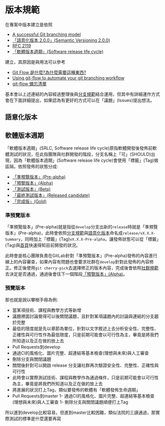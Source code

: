 # 版本規範
在專案中版本建立是依照

- [A successful Git branching model](https://nvie.com/posts/a-successful-git-branching-model/)
- [「語意化版本 2.0.0」(Semantic Versioning 2.0.0)](https://semver.org/lang/zh-TW/#%E8%AA%9E%E6%84%8F%E5%8C%96%E7%89%88%E6%9C%AC-200)
- [RFC 2119](https://www.ietf.org/rfc/rfc2119.txt)
- [「軟體版本週期」(Software release life cycle)](https://zh.wikipedia.org/zh-tw/%E8%BB%9F%E4%BB%B6%E7%89%88%E6%9C%AC%E9%80%B1%E6%9C%9F)

建立，其原因是與用法可以參考
- [Git Flow 是什麼?為什麼需要這種東西?](https://gitbook.tw/chapters/gitflow/why-need-git-flow.html)
- [Using git-flow to automate your git branching workflow](https://jeffkreeftmeijer.com/git-flow/)
- [git-flow 備忘清單](https://danielkummer.github.io/git-flow-cheatsheet/index.zh_TW.html)

基本會以上述連結的內容經過整理後與[分支規範](./分支規範.md)結合運用，但其中有詳細運作方式會在下面詳細提出，如果認為有更好的方式可以在「議題」(Issues)提出想法。  
## 語意化版本

## 軟體版本週期
「軟體版本週期」(SRLC, Software release life cycle)原指軟體開發後發佈前軟體測試的狀況，在此指團隊與社群開發的階段，分支名稱上「可」(SHOULD)出現，因為「軟體版本週期」(Software release life cycle)會使用「標籤」(Tag)做區隔，依照發佈的狀態分成:
- [「準預覽版本」(Pre-alpha)](#準預覽版本)
- [「預覽版本」(Alpha)](#預覽版本)
- [「測試版本」(Beta)](#測試版本)
- [「最終測試版本」(Released candidate)](#最終測試版本)
- [「完成版」(Gold)](#完成版)

### 準預覽版本
「準預覽版本」(Pre-alpha)就是指從`develop`分支出新的`release`時就是「準預覽版本」(Pre-alpha)，此時會依照[分支規範](./分支規範.md)與[語意化版本](#語意化版本)命名成`release/vX.X.X-Summary`，同時加上「標籤」(Tag)`vX.X.X-Pre-alpha`，讓發佈狀態可以從「標籤」(Tag)與[首頁](../README.md)快速得知目前開發的狀況。

此時會是核心團隊負責在GitLab針對「準預覽版本」(Pre-alpha)發佈的內容進行線上的內容審查，如果內容有問題也會要求社群在`develop`針對此發佈的內容修正。修正後使用`git cherry-pick`去選擇修正的版本內容，完成後會依照[社群規範](./社群規範.md)去決定是否通過，通過後會往下一個階段[「預覽版本」(Alpha)](#預覽版本)。

### 預覽版本

那也就是說以攀樹手冊為例:
- 當某項技術、課程與教學方式等新增
- 議題裡面討論覺得可以後關閉議題，且針對某項議題內的討論與連結的分支趨於完整
- 最低的限度就是先以章節為單位，針對以文字敘述上去分析安全性、完整性、正確性與可行性作為最低限度，只是前期可能會以可行性為主，畢竟是將我們所知道以及正在做的放上去
- Pull Requests到develop
- 通過CI的風格化、圖片完整、超連結等基本檢查(理想與未來)與人工審查
- 刪除分支與關閉議題
- 關閉後針對可以開啟 release 分支讓社群再次驗證安全性、完整性、正確性與可行性
- 此時會以實際測試技術、課程與教學作為通過條件，只是前期可能會以可行性為主，畢竟是將我們所知道以及正在做的放上去
- 將進展的狀況打上Tag，類似要發佈的軟體有「軟體發佈生命週期」
- Pull Requests到master
1- 通過CI的風格化、圖片完整、超連結等基本檢查(理想與未來)與人工審查
1- 刪除分支與關閉議題順便打上Tag

所以進到develop比較容易，但進到master比較困難，類似法院的三讀通過，那實際測試的標準是什麼還要再寫
